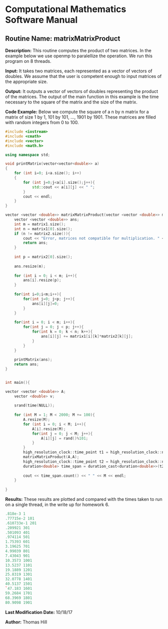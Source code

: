# Computational Mathematics Software Manual

## **Routine Name:** matrixMatrixProduct

**Description:** This routine computes the product of two matrices.  In the example below 
we use openmp to paralellize the operation.  We run this program on 8 threads.  

**Input:**  It takes two matrices, each represented as a vector of vectors of doubles.
We assume that the user is competent enough to input matrices of the appropriate size.  

**Output:** It outputs a vector of vectors of doubles representing the product of the matrices. 
The output of the main function in this example is the time necessary to the square of 
the matrix and the size of the matrix.  

**Code Example:** Below we compute the square of a n by n matrix for a matrix of size
1 by 1, 101 by 101, ..., 1901 by 1901.  These matrices are filled with random integers 
from 0 to 100. 

```C++
#include <iostream>
#include <cmath>
#include <vector>
#include <math.h>

using namespace std;

void printMatrix(vector<vector<double>> a)
{
    for (int i=0; i<a.size(); i++)
    {
        for (int j=0;j<a[i].size();j++){
            std::cout << a[i][j] << " ";
        }
        cout << endl;
    }
}

vector <vector <double>> matrixMatrixProduct(vector <vector <double>> matrix1, vector <vector <double>> matrix2){
    vector <vector <double>> ans; 
    int m = matrix1.size();
    int n = matrix1[0].size();
    if (n != matrix2.size()){
        cout << "Error, matrices not compatible for multiplication. " << endl;
        return ans; 
    }
    
    int p = matrix2[0].size();
    
    ans.resize(m);
    
    for (int i = 0; i < m; i++){
        ans[i].resize(p);
    }
    
    for(int i=0;i<m;i++){
        for(int j=0; j<p; j++){
            ans[i][j]=0;
        }
    }
            
    for(int i = 0; i < m; i++){
        for(int j = 0; j < p; j++){
            for(int k = 0; k < n; k++){
                ans[i][j] += matrix1[i][k]*matrix2[k][j];
            }
        }
    }
    
    printMatrix(ans);
    return ans;
}


int main(){

vector <vector <double>> A; 
    vector <double> v; 
    
    srand(time(NULL)); 
    
    for (int M = 1; M < 2000; M += 100){
        A.resize(M);
        for (int i = 0; i < M; i++){
            A[i].resize(M); 
            for(int j = 0; j < M; j++){
                A[i][j] = rand()%101; 
            }
        }
        high_resolution_clock::time_point t1 = high_resolution_clock::now();
        matrixMatrixProduct(A,A);
        high_resolution_clock::time_point t2 = high_resolution_clock::now();
        duration<double> time_span = duration_cast<duration<double>>(t2 - t1);
        
        cout << time_span.count() << " " << M << endl; 
    }
    
}
```

**Results:** These results are plotted and compared with the times taken to run on a 
single thread, in the write up for homework 6.  
```C++
.818e-3 1
.77715e-2 101
.610733e-1 201
.209921 301
.501093 401
.974114 501
1.75393 601
3.19625 701
4.99039 801
7.43043 901
10.3573 1001
13.5237 1101
19.1889 1201
25.8319 1301
32.0778 1401
40.5137 1501
`47.183 1601
59.2684 1701
68.3969 1801
80.9098 1901
```

**Last Modification Date:** 10/18/17

**Author:** Thomas Hill
